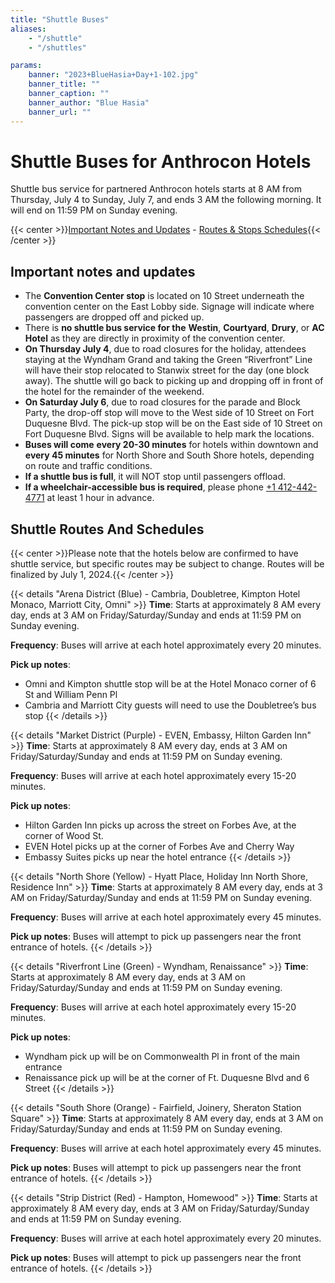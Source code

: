 ```yaml
---
title: "Shuttle Buses"
aliases:
    - "/shuttle"
    - "/shuttles"

params:
    banner: "2023+BlueHasia+Day+1-102.jpg"
    banner_title: ""
    banner_caption: ""
    banner_author: "Blue Hasia"
    banner_url: ""
---
```


# Shuttle Buses for Anthrocon Hotels

Shuttle bus service for partnered Anthrocon hotels starts at 8 AM from Thursday, July 4 to Sunday, July 7, and ends 3 AM the following morning. It will end on 11:59 PM on Sunday evening.

{{< center >}}[Important Notes and Updates](#important-notes-and-updates) - [Routes & Stops Schedules](#shuttle-routes-and-schedules){{< /center >}}

## Important notes and updates

- The **Convention Center stop** is located on 10 Street underneath the convention center on the East Lobby side. Signage will indicate where passengers are dropped off and picked up.
- There is **no shuttle bus service for the** **Westin**, **Courtyard**, **Drury**, or **AC Hotel** as they are directly in proximity of the convention center.
- **On Thursday July 4**, due to road closures for the holiday, attendees staying at the Wyndham Grand and taking the Green “Riverfront” Line will have their stop relocated to Stanwix street for the day (one block away). The shuttle will go back to picking up and dropping off in front of the hotel for the remainder of the weekend.
- **On Saturday July 6**, due to road closures for the parade and Block Party, the drop-off stop will move to the West side of 10 Street on Fort Duquesne Blvd. The pick-up stop will be on the East side of 10 Street on Fort Duquesne Blvd. Signs will be available to help mark the locations.
- **Buses will come** **every 20-30 minutes** for hotels within downtown and **every 45 minutes** for North Shore and South Shore hotels, depending on route and traffic conditions.
- **If a shuttle bus is full**, it will NOT stop until passengers offload.
- **If a wheelchair-accessible bus is required**, please phone [+1 412-442-4771](tel:+1-412-442-4771) at least 1 hour in advance.

## Shuttle Routes And Schedules

{{< center >}}Please note that the hotels below are confirmed to have shuttle service, but specific routes may be subject to change. Routes will be finalized by July 1, 2024.{{< /center >}}

{{< details "Arena District (Blue) - Cambria, Doubletree, Kimpton Hotel Monaco, Marriott City, Omni" >}}
**Time**: Starts at approximately 8 AM every day, ends at 3 AM on Friday/Saturday/Sunday and ends at 11:59 PM on Sunday evening.

**Frequency**: Buses will arrive at each hotel approximately every 20 minutes.

**Pick up notes**:

- Omni and Kimpton shuttle stop will be at the Hotel Monaco corner of 6 St and William Penn Pl
- Cambria and Marriott City guests will need to use the Doubletree’s bus stop
{{< /details >}}

{{< details "Market District (Purple) - EVEN, Embassy, Hilton Garden Inn" >}}
**Time**: Starts at approximately 8 AM every day, ends at 3 AM on Friday/Saturday/Sunday and ends at 11:59 PM on Sunday evening.

**Frequency**: Buses will arrive at each hotel approximately every 15-20 minutes.

**Pick up notes**:

- Hilton Garden Inn picks up across the street on Forbes Ave, at the corner of Wood St.
- EVEN Hotel picks up at the corner of Forbes Ave and Cherry Way
- Embassy Suites picks up near the hotel entrance
{{< /details >}}

{{< details "North Shore (Yellow) - Hyatt Place, Holiday Inn North Shore, Residence Inn" >}}
**Time**: Starts at approximately 8 AM every day, ends at 3 AM on Friday/Saturday/Sunday and ends at 11:59 PM on Sunday evening.

**Frequency**: Buses will arrive at each hotel approximately every 45 minutes.

**Pick up notes**: Buses will attempt to pick up passengers near the front entrance of hotels.
{{< /details >}}

{{< details "Riverfront Line (Green) - Wyndham, Renaissance" >}}
**Time**: Starts at approximately 8 AM every day, ends at 3 AM on Friday/Saturday/Sunday and ends at 11:59 PM on Sunday evening.

**Frequency**: Buses will arrive at each hotel approximately every 15-20 minutes.

**Pick up notes**:

- Wyndham pick up will be on Commonwealth Pl in front of the main entrance
- Renaissance pick up will be at the corner of Ft. Duquesne Blvd and 6 Street
{{< /details >}}

{{< details "South Shore (Orange) - Fairfield, Joinery, Sheraton Station Square" >}}
**Time**: Starts at approximately 8 AM every day, ends at 3 AM on Friday/Saturday/Sunday and ends at 11:59 PM on Sunday evening.

**Frequency**: Buses will arrive at each hotel approximately every 45 minutes.

**Pick up notes**: Buses will attempt to pick up passengers near the front entrance of hotels.
{{< /details >}}

{{< details "Strip District (Red) - Hampton, Homewood" >}}
**Time**: Starts at approximately 8 AM every day, ends at 3 AM on Friday/Saturday/Sunday and ends at 11:59 PM on Sunday evening.

**Frequency**: Buses will arrive at each hotel approximately every 20 minutes.

**Pick up notes**: Buses will attempt to pick up passengers near the front entrance of hotels.
{{< /details >}}
